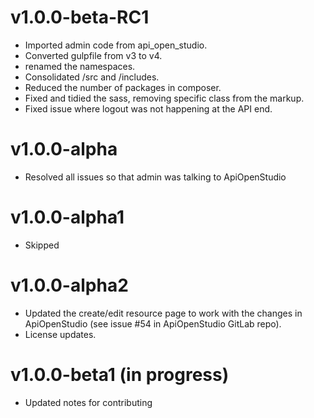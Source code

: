 v1.0.0-beta-RC1
===============

- Imported admin code from api_open_studio.
- Converted gulpfile from v3 to v4.
- renamed the namespaces.
- Consolidated /src and /includes.
- Reduced the number of packages in composer.
- Fixed and tidied the sass, removing specific class from the markup.
- Fixed issue where logout was not happening at the API end.

v1.0.0-alpha
============

- Resolved all issues so that admin was talking to ApiOpenStudio

v1.0.0-alpha1
=============

- Skipped

v1.0.0-alpha2
=============

- Updated the create/edit resource page to work with the changes in
  ApiOpenStudio (see issue #54 in ApiOpenStudio GitLab repo).
- License updates.

v1.0.0-beta1 (in progress)
==========================

- Updated notes for contributing
